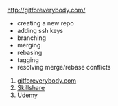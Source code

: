 http://gitforeverybody.com/


* creating a new repo
* adding ssh keys
* branching
* merging 
* rebasing
* tagging
* resolving merge/rebase conflicts 



1. [gitforeverybody.com](http://gitforeverybody.com/git-essentials)
2. [Skillshare](https://skl.sh/2viPzB9)
3. [Udemy](https://www.udemy.com/course/git-and-github-tutorial/?referralCode=91132F334DCD0CCAA250) 
